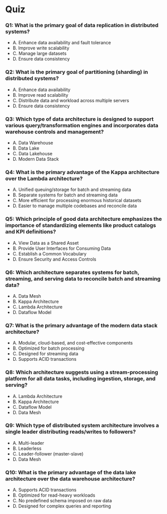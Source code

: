 # Quiz

### Q1: What is the primary goal of data replication in distributed systems?

- A. Enhance data availability and fault tolerance
- B. Improve write scalability
- C. Manage large datasets
- D. Ensure data consistency

### Q2: What is the primary goal of partitioning (sharding) in distributed systems?

- A. Enhance data availability
- B. Improve read scalability
- C. Distribute data and workload across multiple servers
- D. Ensure data consistency

### Q3: Which type of data architecture is designed to support various query/transformation engines and incorporates data warehouse controls and management?

- A. Data Warehouse
- B. Data Lake
- C. Data Lakehouse
- D. Modern Data Stack

### Q4: What is the primary advantage of the Kappa architecture over the Lambda architecture?

- A. Unified queuing/storage for batch and streaming data
- B. Separate systems for batch and streaming data
- C. More efficient for processing enormous historical datasets
- D. Easier to manage multiple codebases and reconcile data

### Q5: Which principle of good data architecture emphasizes the importance of standardizing elements like product catalogs and KPI definitions?

- A. View Data as a Shared Asset
- B. Provide User Interfaces for Consuming Data
- C. Establish a Common Vocabulary
- D. Ensure Security and Access Controls

### Q6: Which architecture separates systems for batch, streaming, and serving data to reconcile batch and streaming data?

- A. Data Mesh
- B. Kappa Architecture
- C. Lambda Architecture
- D. Dataflow Model

### Q7: What is the primary advantage of the modern data stack architecture?

- A. Modular, cloud-based, and cost-effective components
- B. Optimized for batch processing
- C. Designed for streaming data
- D. Supports ACID transactions

### Q8: Which architecture suggests using a stream-processing platform for all data tasks, including ingestion, storage, and serving?

- A. Lambda Architecture
- B. Kappa Architecture
- C. Dataflow Model
- D. Data Mesh

### Q9: Which type of distributed system architecture involves a single leader distributing reads/writes to followers?

- A. Multi-leader
- B. Leaderless
- C. Leader-follower (master-slave)
- D. Data Mesh

### Q10: What is the primary advantage of the data lake architecture over the data warehouse architecture?

- A. Supports ACID transactions
- B. Optimized for read-heavy workloads
- C. No predefined schema imposed on raw data
- D. Designed for complex queries and reporting
